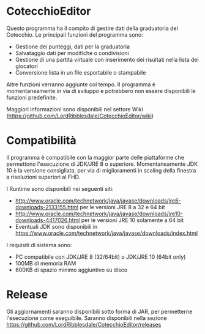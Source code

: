 # CotecchioEditor

Questo programma ha il compito di gestire dati della graduatoria del Cotecchio.
Le principali funzioni del programma sono:
- Gestione dei punteggi, dati per la graduatoria
- Salvataggio dati per modifiche o condivisioni
- Gestione di una partita virtuale con inserimento dei risultati nella lista dei giocatori
- Conversione lista in un file esportabile o stampabile

Altre funzioni verranno aggiunte col tempo. Il programma è momentaneamente in via di sviluppo e potrebbero non essere disponibili le funzioni predefinite.

Maggiori informazioni sono disponibili nel settore Wiki (https://github.com/LordRibblesdale/CotecchioEditor/wiki)

# Compatibilità

Il programma è compatibile con la maggior parte delle piattaforme che permettono l'esecuzione di JDK/JRE 8 o superiore.
Momentaneamente JDK 10 è la versione consigliata, per via di miglioramenti in scaling della finestra a risoluzioni superiori al FHD.

I Runtime sono disponibili nei seguenti siti:

- http://www.oracle.com/technetwork/java/javase/downloads/jre8-downloads-2133155.html per le versioni JRE 8 a 32 e 64 bit
- http://www.oracle.com/technetwork/java/javase/downloads/jre10-downloads-4417026.html per le versioni JRE 10 solamente a 64 bit
- Eventuali JDK sono disponibili in https://www.oracle.com/technetwork/java/javase/downloads/index.html

I requisiti di sistema sono:
- PC compatibile con JDK/JRE 8 (32/64bit) o JDK/JRE 10 (64bit only)
- 100MB di memoria RAM
- 600KB di spazio minimo aggiuntivo su disco

# Release

Gli aggiornamenti saranno disponibili sotto forma di JAR, per permetterne l'esecuzione come eseguibile. Saranno disponibili nella sezione https://github.com/LordRibblesdale/CotecchioEditor/releases
